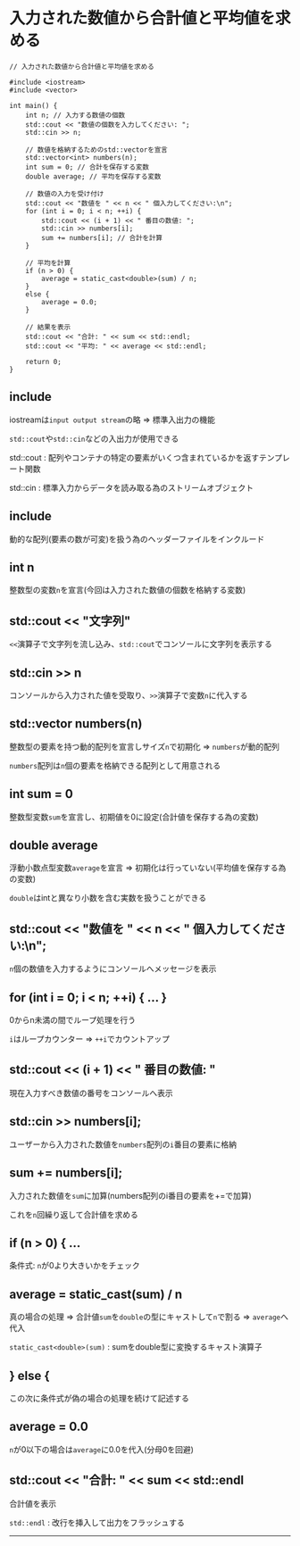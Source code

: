 # 入力された数値から合計値と平均値を求める

```
// 入力された数値から合計値と平均値を求める

#include <iostream>
#include <vector>

int main() {
    int n; // 入力する数値の個数
    std::cout << "数値の個数を入力してください: ";
    std::cin >> n;

    // 数値を格納するためのstd::vectorを宣言
    std::vector<int> numbers(n);
    int sum = 0; // 合計を保存する変数
    double average; // 平均を保存する変数

    // 数値の入力を受け付け
    std::cout << "数値を " << n << " 個入力してください:\n";
    for (int i = 0; i < n; ++i) {
        std::cout << (i + 1) << " 番目の数値: ";
        std::cin >> numbers[i];
        sum += numbers[i]; // 合計を計算
    }

    // 平均を計算
    if (n > 0) {
        average = static_cast<double>(sum) / n;
    }
    else {
        average = 0.0;
    }

    // 結果を表示
    std::cout << "合計: " << sum << std::endl;
    std::cout << "平均: " << average << std::endl;

    return 0;
}
```

## include <iostraem>

iostreamは`input output stream`の略 => 標準入出力の機能

`std::cout`や`std::cin`などの入出力が使用できる

std::cout : 配列やコンテナの特定の要素がいくつ含まれているかを返すテンプレート関数

std::cin : 標準入力からデータを読み取る為のストリームオブジェクト

## include <vector>

動的な配列(要素の数が可変)を扱う為のヘッダーファイルをインクルード

## int n

整数型の変数`n`を宣言(今回は入力された数値の個数を格納する変数)

## std::cout << "文字列"

`<<`演算子で文字列を流し込み、`std::cout`でコンソールに文字列を表示する

## std::cin >> n

コンソールから入力された値を受取り、`>>`演算子で変数`n`に代入する

## std::vector<int> numbers(n)

整数型の要素を持つ動的配列を宣言しサイズ`n`で初期化 => `numbers`が動的配列

`numbers`配列は`n`個の要素を格納できる配列として用意される

## int sum = 0

整数型変数`sum`を宣言し、初期値を0に設定(合計値を保存する為の変数)

## double average

浮動小数点型変数`average`を宣言 => 初期化は行っていない(平均値を保存する為の変数)

`double`はintと異なり小数を含む実数を扱うことができる

## std::cout << "数値を " << n << " 個入力してください:\n";

`n`個の数値を入力するようにコンソールへメッセージを表示

## for (int i = 0; i < n; ++i) { ... }

0からn未満の間でループ処理を行う

`i`はループカウンター => `++i`でカウントアップ

## std::cout << (i + 1) << " 番目の数値: "

現在入力すべき数値の番号をコンソールへ表示

## std::cin >> numbers[i];

ユーザーから入力された数値を`numbers`配列の`i`番目の要素に格納

## sum += numbers[i];

入力された数値を`sum`に加算(numbers配列のi番目の要素を+=で加算)

これを`n`回繰り返して合計値を求める

## if (n > 0) { ...

条件式: `n`が0より大きいかをチェック

## average = static_cast<double>(sum) / n

真の場合の処理 => 合計値`sum`を`double`の型にキャストして`n`で割る => `average`へ代入

`static_cast<double>(sum)` : sumをdouble型に変換するキャスト演算子

## } else {

この次に条件式が偽の場合の処理を続けて記述する

## average = 0.0

`n`が0以下の場合は`average`に0.0を代入(分母0を回避)

## std::cout << "合計: " << sum << std::endl

合計値を表示

`std::endl` : 改行を挿入して出力をフラッシュする

---

